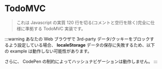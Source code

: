 # TodoMVC

> これは Javascript の実質 120 行を切る(コメントと空行を除く)完全に仕様に準拠する TodoMVC 実装です。

:::warning
あなたの Web ブラウザで 3rd-party データ/クッキーをブロックするよう設定している場合、 **localeStorage** データの保存に失敗するため、以下の example は動作しない可能性があります。

さらに、 CodePen の制約によってハッシュナビゲーションは動作しません。
:::

<common-codepen-snippet title="Vue 3 TodoMVC" slug="Yzqyozj" tab="js,result" />

